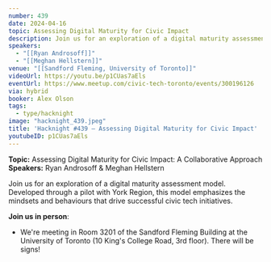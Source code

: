 ```yaml
---
number: 439
date: 2024-04-16
topic: Assessing Digital Maturity for Civic Impact
description: Join us for an exploration of a digital maturity assessment model. Developed through a pilot with York Region, this model emphasizes the mindsets and behaviours that drive successful civic tech initiatives.
speakers:
  - "[[Ryan Androsoff]]"
  - "[[Meghan Hellstern]]"
venue: "[[Sandford Fleming, University of Toronto]]"
videoUrl: https://youtu.be/p1CUas7aEls
eventUrl: https://www.meetup.com/civic-tech-toronto/events/300196126
via: hybrid
booker: Alex Olson
tags:
  - type/hacknight
image: "hacknight_439.jpeg"
title: 'Hacknight #439 – Assessing Digital Maturity for Civic Impact'
youtubeID: p1CUas7aEls
---
```

**Topic:** Assessing Digital Maturity for Civic Impact: A Collaborative Approach
**Speakers:** Ryan Androsoff & Meghan Hellstern

Join us for an exploration of a digital maturity assessment model. Developed through a pilot with York Region, this model emphasizes the mindsets and behaviours that drive successful civic tech initiatives.

**Join us in person**:

* We're meeting in Room 3201 of the Sandford Fleming Building at the University of Toronto (10 King's College Road, 3rd floor). There will be signs!